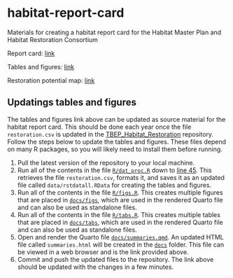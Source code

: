 # habitat-report-card

Materials for creating a habitat report card for the Habitat Master Plan and Habitat Restoration Consortium

Report card: [link](https://drive.google.com/file/d/1Y9pC6CjPYlTYBMo_mOdgY5JLDa8JMImB/view)

Tables and figures: [link](https://tbep-tech.github.io/habitat-report-card/summaries.html)

Restoration potential map: [link](https://tbep-tech.github.io/habitat-report-card/restpotential.html)

## Updatings tables and figures

The tables and figures link above can be updated as source material for the habitat report card. This should be done each year once the file `restoration.csv` is updated in the [TBEP_Habitat_Restoration](https://github.com/tbep-tech/TBEP_Habitat_Restoration?tab=readme-ov-file#updating-restorationcsv) repository. Follow the steps below to update the tables and figures.  These files depend on many R packages, so you will likely need to install them before running.

1. Pull the latest version of the repository to your local machine.
1. Run all of the contents in the file [`R/dat_proc.R`](https://github.com/tbep-tech/habitat-report-card/blob/main/R/dat_proc.R) down to [line 45](https://github.com/tbep-tech/habitat-report-card/blob/623ce63c57a2f765752fab3cec4cc99cf3cd67d2/R/dat_proc.R#L45).  This retrieves the file `restoration.csv`, formats it, and saves it as an updated file called `data/rstdatall.RData` for creating the tables and figures.
1. Run all of the contents in the file [`R/figs.R`](https://github.com/tbep-tech/habitat-report-card/blob/main/R/figs.R).  This creates multiple figures that are placed in [`docs/figs`](https://github.com/tbep-tech/habitat-report-card/tree/main/docs/figs), which are used in the rendered Quarto file and can also be used as standalone files. 
1. Run all of the contents in the file [`R/tabs.R`](https://github.com/tbep-tech/habitat-report-card/blob/main/R/tabs.R).  This creates multiple tables that are placed in [`docs/tabs`](https://github.com/tbep-tech/habitat-report-card/tree/main/docs/tabs), which are used in the rendered Quarto file and can also be used as standalone files.
1. Open and render the Quarto file [`docs/summaries.qmd`](https://github.com/tbep-tech/habitat-report-card/blob/main/docs/summaries.qmd).  An updated HTML file called `summaries.html` will be created in the [`docs`](https://github.com/tbep-tech/habitat-report-card/tree/main/docs) folder.  This file can be viewed in a web browser and is the link provided above.
1. Commit and push the updated files to the repository.  The link above should be updated with the changes in a few minutes.